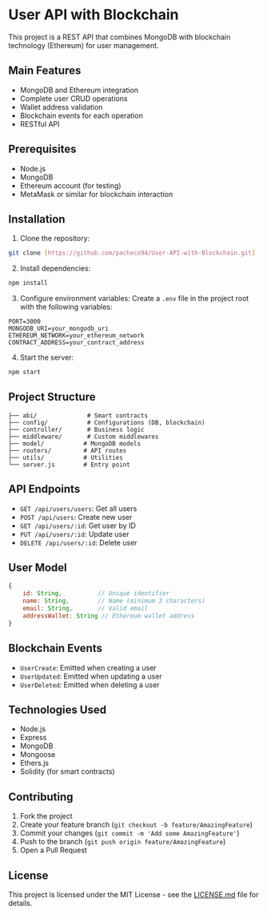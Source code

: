 # User API with Blockchain

This project is a REST API that combines MongoDB with blockchain technology (Ethereum) for user management.

## Main Features

- MongoDB and Ethereum integration
- Complete user CRUD operations
- Wallet address validation
- Blockchain events for each operation
- RESTful API

## Prerequisites

- Node.js
- MongoDB
- Ethereum account (for testing)
- MetaMask or similar for blockchain interaction

## Installation

1. Clone the repository:
```bash
git clone [https://github.com/pacheco94/User-API-with-Blockchain.git]
```

2. Install dependencies:
```bash
npm install
```

3. Configure environment variables:
Create a `.env` file in the project root with the following variables:
```
PORT=3000
MONGODB_URI=your_mongodb_uri
ETHEREUM_NETWORK=your_ethereum_network
CONTRACT_ADDRESS=your_contract_address
```

4. Start the server:
```bash
npm start
```

## Project Structure

```
├── abi/              # Smart contracts
├── config/           # Configurations (DB, blockchain)
├── controller/       # Business logic
├── middleware/       # Custom middlewares
├── model/           # MongoDB models
├── routers/         # API routes
├── utils/           # Utilities
└── server.js        # Entry point
```

## API Endpoints

- `GET /api/users/users`: Get all users
- `POST /api/users`: Create new user
- `GET /api/users/:id`: Get user by ID
- `PUT /api/users/:id`: Update user
- `DELETE /api/users/:id`: Delete user

## User Model

```javascript
{
    id: String,          // Unique identifier
    name: String,        // Name (minimum 3 characters)
    email: String,       // Valid email
    addressWallet: String // Ethereum wallet address
}
```

## Blockchain Events

- `UserCreate`: Emitted when creating a user
- `UserUpdated`: Emitted when updating a user
- `UserDeleted`: Emitted when deleting a user

## Technologies Used

- Node.js
- Express
- MongoDB
- Mongoose
- Ethers.js
- Solidity (for smart contracts)

## Contributing

1. Fork the project
2. Create your feature branch (`git checkout -b feature/AmazingFeature`)
3. Commit your changes (`git commit -m 'Add some AmazingFeature'`)
4. Push to the branch (`git push origin feature/AmazingFeature`)
5. Open a Pull Request

## License

This project is licensed under the MIT License - see the [LICENSE.md](LICENSE.md) file for details. 